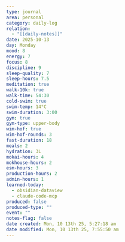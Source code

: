 ```yaml
---
type: journal
area: personal
category: daily-log
relation:
  - "[[daily-notes]]"
date: 2025-10-13
day: Monday
mood: 8
energy: 7
focus: 8
discipline: 9
sleep-quality: 7
sleep-hours: 7.5
meditation: true
walk-10k: true
walk-time: 54:30
cold-swim: true
swim-temp: 14°C
swim-duration: 3:00
gym: true
gym-type: upper-body
wim-hof: true
wim-hof-rounds: 3
fast-duration: 18
meals: 2
hydration: 3L
mokai-hours: 4
mokhouse-hours: 2
esm-hours: 3
production-hours: 2
admin-hours: 1
learned-today:
  - obsidian-dataview
  - claude-code-mcp
produced: false
produced-type: ""
event: ""
notes-flag: false
date created: Mon, 10 13th 25, 5:27:18 am
date modified: Mon, 10 13th 25, 7:55:50 am
---
```


